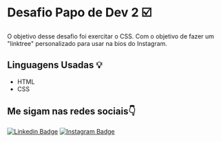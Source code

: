# Desafio Papo de Dev 2 ☑️
  
O objetivo desse desafio foi exercitar o CSS. Com o objetivo de fazer um "linktree" personalizado para usar na bios do Instagram.

## Linguagens Usadas 💡

 - HTML
 - CSS
 


## Me sigam nas redes sociais👇
[![Linkedin Badge](https://img.shields.io/badge/-LinkedIn-blue?style=flat-square&logo=Linkedin&logoColor=white&link=https://www.linkedin.com/in/matheus-sanada-5a4918204/)](https://www.linkedin.com/in/matheus-sanada-5a4918204/) [![Instagram Badge](https://img.shields.io/badge/-Instagram-violet?style=flat-square&logo=Instagram&logoColor=white&link=https://www.instagram.com/theucoder/)](https://www.instagram.com/theucoder/)
 
